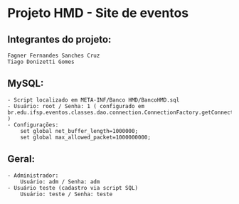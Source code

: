 ﻿Projeto HMD - Site de eventos
===
## Integrantes do projeto:
    Fagner Fernandes Sanches Cruz
    Tiago Donizetti Gomes

## MySQL:
    - Script localizado em META-INF/Banco HMD/BancoHMD.sql
    - Usuário: root / Senha: 1 ( configurado em br.edu.ifsp.eventos.classes.dao.connection.ConnectionFactory.getConnection() )
    - Configurações:
        set global net_buffer_length=1000000;
        set global max_allowed_packet=1000000000;

## Geral:
    - Administrador: 
        Usuário: adm / Senha: adm
    - Usuário teste (cadastro via script SQL)
        Usuário: teste / Senha: teste

    
